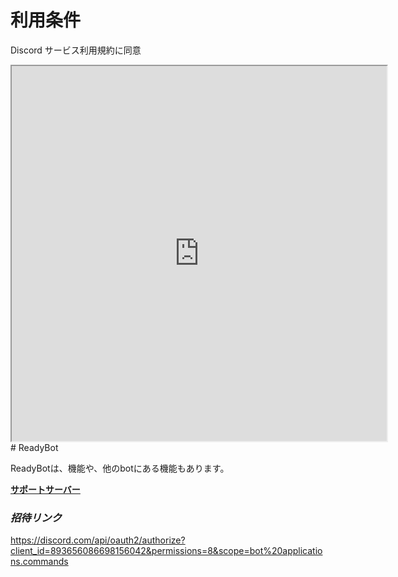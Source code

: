 # 利用条件
Discord サービス利用規約に同意  
<iframe id="inline-frame"
  width="600px"
  height="600px"
  src="https://discord.com/terms">
</iframe>
# ReadyBot

ReadyBotは、機能や、他のbotにある機能もあります。

[**サポートサーバー**](https://discord.gg/YDyzK8sqhf)

### ***招待リンク***
https://discord.com/api/oauth2/authorize?client_id=893656086698156042&permissions=8&scope=bot%20applications.commands
